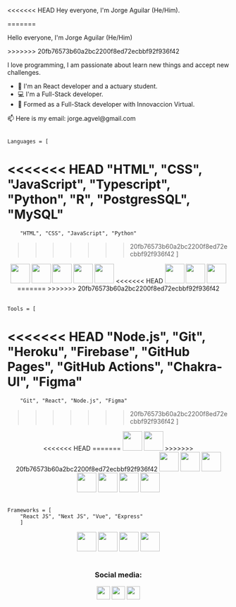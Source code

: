 <<<<<<< HEAD
Hey everyone, I'm Jorge Aguilar (He/Him).

=======
<p>Hello everyone, I'm Jorge Aguilar (He/Him)</p>
>>>>>>> 20fb76573b60a2bc2200f8ed72ecbbf92f936f42
<p>I love programming, I am passionate about learn new things and accept new challenges.</p>
<ul>
    <li>🐲 I'm an React developer and a actuary student.</li>
    <li>💻 I'm a Full-Stack developer.</li>
    <li>🌱 Formed as a Full-Stack developer with Innovaccion Virtual.</li>
</ul>
📫 Here is my email: jorge.agvel@gmail.com
<br/>
<br/>

    Languages = [
<<<<<<< HEAD
        "HTML", "CSS", "JavaScript", "Typescript", "Python", "R", "PostgresSQL", "MySQL"
=======
        "HTML", "CSS", "JavaScript", "Python"
>>>>>>> 20fb76573b60a2bc2200f8ed72ecbbf92f936f42
        ]

<div class = "logos" align="center">
<img src="https://www.vectorlogo.zone/logos/w3_html5/w3_html5-icon.svg" alt="" width="44" height="44">
<img src="https://www.vectorlogo.zone/logos/w3_css/w3_css-icon.svg" alt="" width="44" height="44">
<img src="https://upload.vectorlogo.zone/logos/javascript/images/239ec8a4-163e-4792-83b6-3f6d96911757.svg" alt="" width="44" height="44">
<img src="https://www.vectorlogo.zone/logos/typescriptlang/typescriptlang-icon.svg" alt="" width="44" height="44">
<img src="https://www.vectorlogo.zone/logos/python/python-icon.svg" alt="" width="44" height="44">
<<<<<<< HEAD
<img src = "https://www.vectorlogo.zone/logos/r-project/r-project-icon.svg" width="44" height="44">
<img src = "https://www.vectorlogo.zone/logos/postgresql/postgresql-icon.svg" width="44" height="44">
<img src = "https://www.vectorlogo.zone/logos/mysql/mysql-official.svg" width="44" height="44">
=======
>>>>>>> 20fb76573b60a2bc2200f8ed72ecbbf92f936f42
</div>
<br>

    Tools = [
<<<<<<< HEAD
         "Node.js", "Git", "Heroku", "Firebase", "GitHub Pages", "GitHub Actions", "Chakra-UI", "Figma"
=======
        "Git", "React", "Node.js", "Figma"
>>>>>>> 20fb76573b60a2bc2200f8ed72ecbbf92f936f42
        ]

<div class = "logos" align="center">
<<<<<<< HEAD
=======
<img src = "https://www.vectorlogo.zone/logos/git-scm/git-scm-icon.svg" width="44" height="44">
<img src = "https://www.vectorlogo.zone/logos/reactjs/reactjs-icon.svg" width="44" height="44">
>>>>>>> 20fb76573b60a2bc2200f8ed72ecbbf92f936f42
<img src = "https://www.vectorlogo.zone/logos/nodejs/nodejs-icon.svg" width="44" height="44">
<img src = "https://www.vectorlogo.zone/logos/git-scm/git-scm-icon.svg" width="44" height="44">
<img src = "https://www.vectorlogo.zone/logos/heroku/heroku-icon.svg" width="44" height="44">
<img src = "https://www.vectorlogo.zone/logos/firebase/firebase-icon.svg" width="44" height="44">
<img src = "https://www.vectorlogo.zone/logos/github/github-icon.svg" width="44" height="44">
<img src = "https://avatars.githubusercontent.com/u/54212428?v=4" width="44" height="44">
<img src = "https://www.vectorlogo.zone/logos/figma/figma-icon.svg" width="44" height="44">
</div>
<br>

    Frameworks = [
        "React JS", "Next JS", "Vue", "Express"
        ]

<div class = "logos" align="center">
<img src = "https://www.vectorlogo.zone/logos/reactjs/reactjs-icon.svg" width="44" height="44">
<img src = "https://media.graphcms.com/VKHHNvEETYqZRkqgjybc" width="44" height="44">
<img src = "https://www.vectorlogo.zone/logos/vuejs/vuejs-icon.svg" width="44" height="44">
<img src = "https://jsurt.github.io/jacks-portfolio/images/color-express-icon%20(1).png" width="44" height="44">
</div>
<br>

<h3 class="tittle" align="center">Social media:</h3>
<div class = "redes" align="center">
<a href="https://linkedin.com/in/jorge-aguilar-velázquez-0995761b5" target="blank" ><img src="https://www.vectorlogo.zone/logos/linkedin/linkedin-icon.svg" width="30" height="30"></a>
<a href="https://twitter.com/jorgeagvel" target="blank"><img src="https://www.vectorlogo.zone/logos/twitter/twitter-icon.svg" width="30" height="30"></a>
<a href="https://instagram.com/jorge_agvel" target="blank"><img src="https://www.vectorlogo.zone/logos/instagram/instagram-icon.svg" width="30" height="30"></a>
</div>
